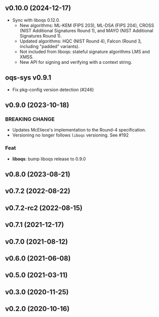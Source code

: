 ## v0.10.0 (2024-12-17)

- Sync with liboqs 0.12.0.
  - New algorithms: ML-KEM (FIPS 203), ML-DSA (FIPS 204), CROSS (NIST Additional Signatures Round 1), and MAYO (NIST Additional Signatures Round 1).
  - Updated algorithms: HQC (NIST Round 4), Falcon (Round 3, including "padded" variants).
  - Not included from liboqs: stateful signature algorithms LMS and XMSS.
  - New API for signing and verifying with a context string.

## oqs-sys v0.9.1

* Fix pkg-config version detection (#246)

## v0.9.0 (2023-10-18)

### BREAKING CHANGE

- Updates McEliece's implementation to the Round-4 specification.
- Versioning no longer follows `liboqs` versioning. See #192

### Feat

- **liboqs**: bump liboqs release to 0.9.0

## v0.8.0 (2023-08-21)

## v0.7.2 (2022-08-22)

## v0.7.2-rc2 (2022-08-15)

## v0.7.1 (2021-12-17)

## v0.7.0 (2021-08-12)

## v0.6.0 (2021-06-08)

## v0.5.0 (2021-03-11)

## v0.3.0 (2020-11-25)

## v0.2.0 (2020-10-16)
